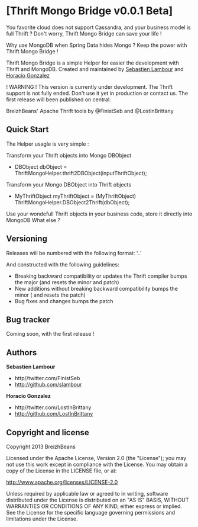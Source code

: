 # [Thrift Mongo Bridge v0.0.1 Beta]

You favorite cloud does not support Cassandra, and your business model is full Thrift ?  Don't worry, Thrift Mongo Bridge can save your life !

Why use MongoDB when Spring Data hides Mongo ? Keep the power with Thrift Mongo Bridge !

Thrift Mongo Bridge is a simple Helper for easier the development with Thrift and MongoDB. Created and maintained by [Sebastien Lambour](https://twitter.com/FinistSeb) and [Horacio Gonzalez](https://twitter.com/LostInBrittany)

! WARNING !
This version is currently under development. The Thrift support is not fully ended. Don't use it yet in production or contact us.
The first release will been published on central.

BreizhBeans' Apache Thrift tools by @FinistSeb and @LostInBrittany

## Quick Start

The Helper usagle is very simple :

Transform your Thrift objects into Mongo DBObject
* DBObject dbObject = ThriftMongoHelper.thrift2DBObject(inputThriftObject);

Transform your Mongo DBObject into Thrift objects 
* MyThriftObject myThriftObject = (MyThriftObject) ThriftMongoHelper.DBObject2Thrift(dbObject);

Use your wondefull Thrift objects in your business code, store it directly into MongoDB 
What else ?


## Versioning

Releases will be numbered with the following format:
'<major>.<minor>.<patch>'

And constructed with the following guidelines:
* Breaking backward compatibility or updates the Thrift compiler bumps the major (and resets the minor and patch)
* New additions without breaking backward compatibility bumps the minor ( and resets the patch)
* Bug fixes and changes bumps the patch

## Bug tracker

Coming soon, with the first release !

## Authors

**Sebastien Lambour**
+ http//twitter.com/FinistSeb
+ http://github.com/slambour

**Horacio Gonzalez**
+ http//twitter.com/LostInBrittany
+ http://github.com/LostInBrittany

## Copyright and license

Copyright 2013 BreizhBeans

Licensed under the Apache License, Version 2.0 (the "License");
you may not use this work except in compliance with the License.
You may obtain a copy of the License in the LICENSE file, or at:

   http://www.apache.org/licenses/LICENSE-2.0

Unless required by applicable law or agreed to in writing, software
distributed under the License is distributed on an "AS IS" BASIS,
WITHOUT WARRANTIES OR CONDITIONS OF ANY KIND, either express or implied.
See the License for the specific language governing permissions and
limitations under the License.
